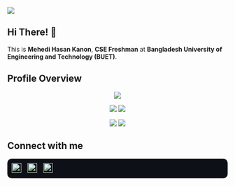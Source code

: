 <!--

COPIED FROM ASIF AZAD BHAI'S PROFILE
-->



![](https://komarev.com/ghpvc/?username=mehedihasankanon&color=brightgreen)

## Hi There! 👋
This is **Mehedi Hasan Kanon**, **CSE Freshman** at **Bangladesh University of Engineering and Technology (BUET)**.

## Profile Overview

<div align="center">
  
![](http://github-profile-summary-cards.vercel.app/api/cards/profile-details?username=mehedihasankanon&theme=cobalt)

![](http://github-profile-summary-cards.vercel.app/api/cards/repos-per-language?username=mehedihasankanon&theme=cobalt) ![](http://github-profile-summary-cards.vercel.app/api/cards/most-commit-language?username=mehedihasankanon&theme=cobalt)

![](http://github-profile-summary-cards.vercel.app/api/cards/stats?username=mehedihasankanon&theme=cobalt) ![](http://github-profile-summary-cards.vercel.app/api/cards/productive-time?username=mehedihasankanon&theme=cobalt&utcOffset=6)

</div>


## Connect with me
<div align="left" style="background-color: #0d1117; padding: 10px; border-radius: 10px;">
  <a href="https://github.com/mehedihasankanon" target="_blank" style="margin-right: 10px;" title="GitHub">
    <img src="https://img.shields.io/badge/GitHub-mehedihasankanon-black?style=flat-square&logo=github" alt="GitHub" height="22"/>
  </a>
  <a href="https://www.linkedin.com/in/mehedihasankanon/" target="_blank" style="margin-right: 10px;" title="LinkedIn">
    <img src="https://img.shields.io/badge/LinkedIn-mehedihasankanon -blue?style=flat-square&logo=linkedin" alt="LinkedIn" height="22"/>
  </a>
  <!--
  <a href="https://www.facebook.com/ShadmanSShuvo" target="_blank" style="margin-right: 10px;" title="Facebook">
    <img src="https://img.shields.io/badge/Facebook-ShadmanSShuvo-blue?style=flat-square&logo=facebook" alt="Facebook" height="22"/>
  </a>
  -->
  <a href="https://codeforces.com/profile/tends_to_xero" target="_blank" title="Codeforces">
    <img src="https://img.shields.io/badge/Codeforces-tends_to_xero-blue?style=flat-square" alt="Codeforces" height="22"/>
  </a>
</div>



<!-- TODO: IDK how to do this cool snake thing. Gotta learn! -->
<!--
<picture>
  <source media="(prefers-color-scheme: dark)" srcset="https://raw.githubusercontent.com/mehedihasankanon/mehedihasankanon/output/github-snake-dark.svg" />
  <source media="(prefers-color-scheme: light)" srcset="https://raw.githubusercontent.com/mehedihasankanon/mehedihasankanon/output/github-snake.svg" />
  <img alt="github-snake" src="https://raw.githubusercontent.com/mehedihasankanon/mehedihasankanon/output/github-snake.svg" />
</picture>
-->




<!--
**mehedihasankanon/mehedihasankanon** is a ✨ _special_ ✨ repository because its `README.md` (this file) appears on your GitHub profile.

Here are some ideas to get you started:

- 🔭 I’m currently working on ...
- 🌱 I’m currently learning ...
- 👯 I’m looking to collaborate on ...
- 🤔 I’m looking for help with ...
- 💬 Ask me about ...
- 📫 How to reach me: ...
- 😄 Pronouns: ...
- ⚡ Fun fact: ...
-->
